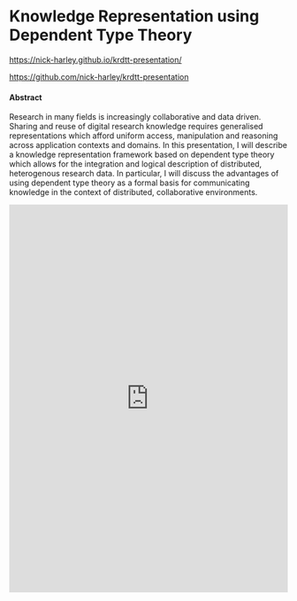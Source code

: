# Knowledge Representation using Dependent Type Theory

<https://nick-harley.github.io/krdtt-presentation/>

<https://github.com/nick-harley/krdtt-presentation>

#### Abstract 

Research in many fields is increasingly collaborative and data driven. Sharing and reuse of digital research knowledge requires generalised representations which afford uniform access, manipulation and reasoning across application contexts and domains. In this presentation, I will describe a knowledge representation framework based on dependent type theory which allows for the integration and logical description of distributed, heterogenous research data. In particular, I will discuss the advantages of using dependent type theory as a formal basis for communicating knowledge in the context of distributed, collaborative environments.

<embed src="https://nick-harley.github.io/chakra-poster/krdtt-presentation.pdf" type="application/pdf" width="100%" height="700"/>
